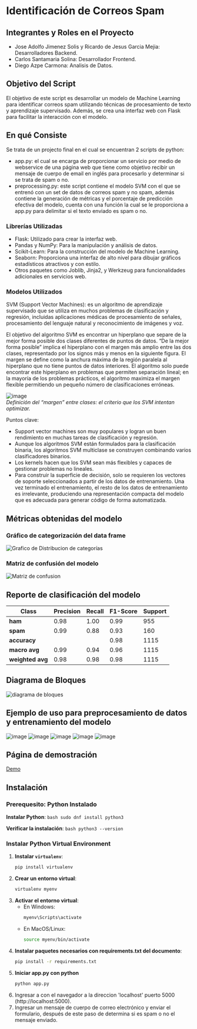 # Identificación de Correos Spam
## Integrantes y Roles en el Proyecto
* Jose Adolfo Jimenez Solis y  Ricardo de Jesus Garcia Mejia: Desarrolladores Backend.
* Carlos Santamaria Solina: Desarrollador Frontend.
* Diego Azpe Carmona: Analisis de Datos.

## Objetivo del Script
El objetivo de este script es desarrollar un modelo de Machine Learning para identificar correos spam utilizando técnicas de procesamiento de texto y aprendizaje supervisado. Además, se crea una interfaz web con Flask para facilitar la interacción con el modelo.

## En qué Consiste
Se trata de un projecto final en el cual se encuentran 2 scripts de python: 
- app.py: el cual se encarga de proporcionar un servicio por medio de webservice de una página web que tiene como objetivo recibir un mensaje de cuerpo de email en inglés para procesarlo y determinar si se trata de spam o no.
- preprocessing.py: este script contiene el modelo SVM con el que se entrenó con un set de datos de correos spam y no spam, además contiene la generación de métricas y el porcentaje de predicción efectiva del modelo, cuenta con una función la cual se le proporciona a app.py para delimitar si el texto enviado es spam o no. 
### Librerías Utilizadas
- Flask: Utilizado para crear la interfaz web.
- Pandas y NumPy: Para la manipulación y análisis de datos.
- Scikit-Learn: Para la construcción del modelo de Machine Learning.
- Seaborn: Proporciona una interfaz de alto nivel para dibujar gráficos estadísticos atractivos y con estilo.
- Otros paquetes como Joblib, Jinja2, y Werkzeug para funcionalidades adicionales en servicios web.

### Modelos Utilizados
SVM (Support Vector Machines): es un algoritmo de aprendizaje supervisado que se utiliza en muchos problemas de clasificación y regresión, incluidas aplicaciones médicas de procesamiento de señales, procesamiento del lenguaje natural y reconocimiento de imágenes y voz.

El objetivo del algoritmo SVM es encontrar un hiperplano que separe de la mejor forma posible dos clases diferentes de puntos de datos. “De la mejor forma posible” implica el hiperplano con el margen más amplio entre las dos clases, representado por los signos más y menos en la siguiente figura. El margen se define como la anchura máxima de la región paralela al hiperplano que no tiene puntos de datos interiores. El algoritmo solo puede encontrar este hiperplano en problemas que permiten separación lineal; en la mayoría de los problemas prácticos, el algoritmo maximiza el margen flexible permitiendo un pequeño número de clasificaciones erróneas.

![image](https://github.com/RicardoJGM/web-service-IA/assets/166866230/73cce429-ad41-43d9-8201-4c29099bcc2e)                                                                                                                                                       
                                                  *Definición del “margen” entre clases: el criterio que los SVM intentan optimizar.*

Puntos clave:
- Support vector machines son muy populares y logran un buen rendimiento en muchas tareas de clasificación y regresión.
- Aunque los algoritmos SVM están formulados para la clasificación binaria, los algoritmos SVM multiclase se construyen combinando varios clasificadores binarios.
- Los kernels hacen que los SVM sean más flexibles y capaces de gestionar problemas no lineales.
- Para construir la superficie de decisión, solo se requieren los vectores de soporte seleccionados a partir de los datos de entrenamiento. Una vez terminado el entrenamiento, el resto de los datos de entrenamiento es irrelevante, produciendo una representación compacta del modelo que es adecuada para generar código de forma automatizada.

## Métricas obtenidas del modelo
### Gráfico de categorización del data frame
![Grafico de Distribucion de categorías](https://github.com/RicardoJGM/web-service-IA/assets/112904134/f9e39862-f183-4ba6-91fa-cce7763a30e8)

### Matriz de confusión del modelo
![Matriz de confusion](https://github.com/RicardoJGM/web-service-IA/assets/112904134/ece4df2c-310b-492f-be32-d4b2c95dafe4)

## Reporte de clasificación del modelo
| Class         | Precision | Recall | F1-Score | Support |
|---------------|-----------|--------|----------|---------|
| **ham**       | 0.98      | 1.00   | 0.99     | 955     |
| **spam**      | 0.99      | 0.88   | 0.93     | 160     |
| **accuracy**  |           |        | 0.98     | 1115    |
| **macro avg** | 0.99      | 0.94   | 0.96     | 1115    |
| **weighted avg** | 0.98   | 0.98   | 0.98     | 1115    |

## Diagrama de Bloques

![diagrama de bloques](https://github.com/RicardoJGM/web-service-IA/assets/166866230/c619fba5-bdf1-4594-a7ef-17d6afc79140)

## Ejemplo de uso para preprocesamiento de datos y entrenamiento del modelo

![image](https://github.com/RicardoJGM/web-service-IA/assets/166866230/8c45b9e8-cbbd-45d8-b023-578cf7bd3a18)
![image](https://github.com/RicardoJGM/web-service-IA/assets/166866230/2ecbc425-9ab6-412b-ba6c-e9a31a5c2d6b)
![image](https://github.com/RicardoJGM/web-service-IA/assets/166866230/336d7bb9-ace5-469e-b649-c4d45cd1db98)
![image](https://github.com/RicardoJGM/web-service-IA/assets/166866230/4129b8a8-1500-4bc5-a4d3-56b0fb30b875)
![image](https://github.com/RicardoJGM/web-service-IA/assets/166866230/d1a268f7-ced1-4480-ab0b-74824ae6dc00)

## Página de demostración
[Demo](http://64.23.219.213:5000)

## Instalación
### Prerequesito: Python Instalado
**Instalar Python**:
    ```bash
    sudo dnf install python3
    ```

**Verificar la instalación**:
    ```bash
    python3 --version
    ```
### Instalar Python Virtual Environment
1. **Instalar `virtualenv`**:
    ```bash
    pip install virtualenv
    ```
2. **Crear un entorno virtual**:
    ```bash
    virtualenv myenv
    ```
3. **Activar el entorno virtual**:
    - En Windows:
        ```bash
        myenv\Scripts\activate
        ```
    - En MacOS/Linux:
        ```bash
        source myenv/bin/activate
        ```
4. **Instalar paquetes necesarios con requirements.txt del documento**:
    ```bash
    pip install -r requirements.txt
    ```
5. **Iniciar app.py con python**
   ```bash
   python app.py
   ```
6. Ingresar a con el navegador a la direccion 'localhost' puerto 5000 (http://localhost:5000).
7. Ingresar un mensaje de cuerpo de correo electrónico y enviar el formulario, después de este paso de determina si es spam o no el mensaje enviado.
